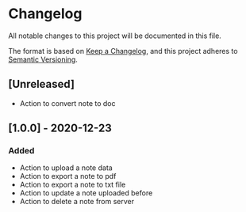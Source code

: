# Changelog

All notable changes to this project will be documented in this file.

The format is based on [Keep a Changelog](https://keepachangelog.com/en/1.0.0/),
and this project adheres to [Semantic Versioning](https://semver.org/spec/v2.0.0.html).

## [Unreleased]

- Action to convert note to doc

## [1.0.0] - 2020-12-23

### Added

- Action to upload a note data
- Action to export a note to pdf
- Action to export a note to txt file
- Action to update a note uploaded before
- Action to delete a note from server

